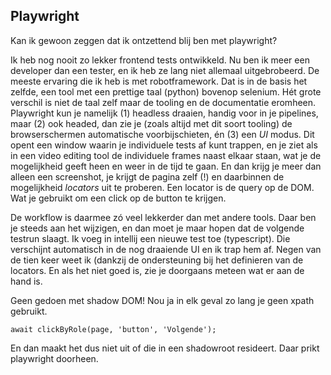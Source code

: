 ## Playwright 

Kan ik gewoon zeggen dat ik ontzettend blij ben met playwright?

Ik heb nog nooit zo lekker frontend tests ontwikkeld. Nu ben ik meer een developer dan een tester, en ik heb ze lang niet allemaal uitgebrobeerd. 
De meeste ervaring die ik heb is met robotframework. Dat is in de basis het zelfde, een tool met een prettige taal (python) bovenop selenium. 
Hét grote verschil is niet de taal zelf maar de tooling en de documentatie eromheen. Playwright kun je namelijk (1) headless draaien, handig voor 
in je pipelines, maar (2) ook headed, dan zie je (zoals altijd met dit soort tooling) de browserschermen automatische voorbijschieten, én (3) een _UI_ 
modus. Dit opent een window waarin je individuele tests af kunt trappen, en je ziet als in een video editing tool de individuele frames naast elkaar staan, 
wat je de mogelijkheid geeft heen en weer in de tijd te gaan. En dan krijg je meer dan alleen een screenshot, je krijgt de pagina zelf (!) en daarbinnen
de mogelijkheid _locators_ uit te proberen. Een locator is de query op de DOM. Wat je gebruikt om een click op de button te krijgen.

De workflow is daarmee zó veel lekkerder dan met andere tools. Daar ben je steeds aan het wijzigen, en dan moet je maar hopen dat de volgende testrun slaagt.
Ik voeg in intellij een nieuwe test toe (typescript). Die verschijnt automatisch in de nog draaiende UI en ik trap hem af. Negen van de tien keer weet ik (dankzij
de ondersteuning bij het definieren van de locators. En als het niet goed is, zie je doorgaans meteen wat er aan de hand is.

Geen gedoen met shadow DOM! Nou ja in elk geval zo lang je geen xpath gebruikt.
```tyepscript
await clickByRole(page, 'button', 'Volgende');
```
En dan maakt het dus niet uit of die in een shadowroot resideert. Daar prikt playwright doorheen.


